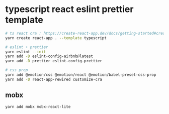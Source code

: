 # typescript react eslint prettier template

```sh terminal
# ts react cra ; https://create-react-app.dev/docs/getting-started#creating-a-typescript-app
yarn create react-app . --template typescript

# eslint + prettier
yarn eslint --init
yarn add -D eslint-config-airbnb@latest
yarn add -D prettier eslint-config-prettier

# css prop
yarn add @emotion/css @emotion/react @emotion/babel-preset-css-prop
yarn add -D react-app-rewired customize-cra
```

## mobx

```
yarn add mobx mobx-react-lite
```

